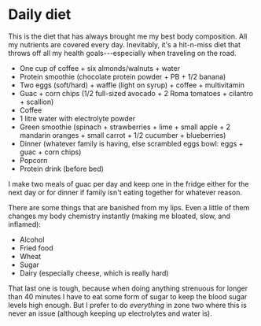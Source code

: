 # Daily diet

This is the diet that has always brought me my best body composition. All my nutrients are covered every day. Inevitably, it's a hit-n-miss diet that throws off all my health goals---especially when traveling on the road.

* One cup of coffee + six almonds/walnuts + water
* Protein smoothie (chocolate protein powder + PB + 1/2 banana)
* Two eggs (soft/hard) + waffle (light on syrup) + coffee + multivitamin
* Guac + corn chips (1/2 full-sized avocado + 2 Roma tomatoes + cilantro + scallion)
* Coffee
* 1 litre water with electrolyte powder
* Green smoothie (spinach + strawberries + lime + small apple + 2 mandarin oranges + small carrot + 1/2 cucumber + blueberries)
* Dinner (whatever family is having, else scrambled eggs bowl: eggs + guac + corn chips)
* Popcorn
* Protein drink (before bed)

I make two meals of guac per day and keep one in the fridge either for the next day or for dinner if family isn't eating together for whatever reason.

There are some things that are banished from my lips. Even a little of them changes my body chemistry instantly (making me bloated, slow, and inflamed):

* Alcohol
* Fried food
* Wheat
* Sugar
* Dairy (especially cheese, which is really hard)

That last one is tough, because when doing anything strenuous for longer than 40 minutes I have to eat some form of sugar to keep the blood sugar levels high enough. But I prefer to do *everything* in zone two where this is never an issue (although keeping up electrolytes and water is).
